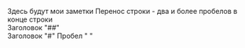 Здесь будут мои заметки
Перенос строки - два и более пробелов в конце строки    
Заголовок "##"   
Заголовок "#"
Пробел "&nbsp;"
